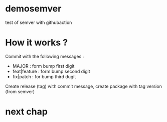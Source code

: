 # demosemver
test of semver with githubaction

# How it works ?



Commit with the following messages :

* MAJOR : form bump first digit
* feat|feature : form bump second digit
* fix|patch : for bump third dugit


Create release (tag) with commit message, create package with tag version (from semver)

# next chap
